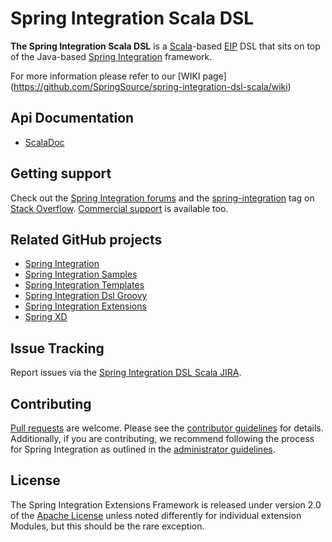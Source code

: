 Spring Integration Scala DSL
============================

**The Spring Integration Scala DSL** is a [Scala][]-based [EIP][] DSL that sits on top of the Java-based [Spring Integration][] framework.

For more information please refer to our [WIKI page] (https://github.com/SpringSource/spring-integration-dsl-scala/wiki)

## Api Documentation

* [ScalaDoc](https://docs.spring.io/spring-integration-dsl-scala/docs/current-SNAPSHOT/api)

## Getting support

Check out the [Spring Integration forums][] and the [spring-integration][spring-integration tag] tag
on [Stack Overflow][]. [Commercial support][] is available too.

## Related GitHub projects

* [Spring Integration][]
* [Spring Integration Samples][]
* [Spring Integration Templates][]
* [Spring Integration Dsl Groovy][]
* [Spring Integration Extensions][]
* [Spring XD][]

## Issue Tracking

Report issues via the [Spring Integration DSL Scala JIRA][].

## Contributing

[Pull requests][] are welcome. Please see the [contributor guidelines][] for details. Additionally, if you are contributing, we recommend following the process for Spring Integration as outlined in the [administrator guidelines][].

## License

The Spring Integration Extensions Framework is released under version 2.0 of the [Apache License][] unless noted differently for individual extension Modules, but this should be the rare exception.

[Scala]: https://www.scala-lang.org/
[EIP]: https://www.enterpriseintegrationpatterns.com/
[Spring Integration]: https://github.com/SpringSource/spring-integration
[Spring Integration forums]: https://forum.spring.io/forumdisplay.php?42-Integration
[spring-integration tag]: https://stackoverflow.com/questions/tagged/spring-integration
[Stack Overflow]: https://stackoverflow.com/faq
[Commercial support]: https://springsource.com/support/springsupport
[Spring Integration DSL Scala JIRA]: https://jira.springsource.org/browse/INTSCALA
[Spring Integration Samples]: https://github.com/SpringSource/spring-integration-samples
[Spring Integration Extensions]: https://github.com/SpringSource/spring-integration-extensions
[Spring Integration Templates]: https://github.com/SpringSource/spring-integration-templates/tree/master/si-sts-templates
[Spring Integration Dsl Groovy]: https://github.com/SpringSource/spring-integration-dsl-groovy
[Spring XD]: https://github.com/SpringSource/spring-xd
[Pull requests]: https://help.github.com/send-pull-requests
[contributor guidelines]: https://github.com/SpringSource/spring-integration/wiki/Contributor-guidelines
[administrator guidelines]: https://github.com/SpringSource/spring-integration/wiki/Administrator-Guidelines
[Apache License]: https://www.apache.org/licenses/LICENSE-2.0
